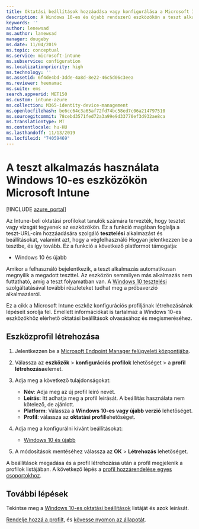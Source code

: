 ```yaml
---
title: Oktatási beállítások hozzáadása vagy konfigurálása a Microsoft Intuneban – Azure | Microsoft Docs
description: A Windows 10-es és újabb rendszerű eszközökön a teszt alkalmazása eszköz konfigurációs profiljában a Microsoft Intune. Hozzon létre egy konfigurációs profilt az oktatási beállítások segítségével, és írja be a teszt alkalmazás URL-címét, válassza ki a felhasználók bejelentkezésének módját, figyelje a képernyőt a teszt során, és engedélyezze vagy tiltsa le a szöveges javaslatokat a teszt során.
keywords: ''
author: lenewsad
ms.author: lanewsad
manager: dougeby
ms.date: 11/04/2019
ms.topic: conceptual
ms.service: microsoft-intune
ms.subservice: configuration
ms.localizationpriority: high
ms.technology: ''
ms.assetid: 6f4de4bd-3dde-4a8d-8e22-46c5d06c3eea
ms.reviewer: heenamac
ms.suite: ems
search.appverid: MET150
ms.custom: intune-azure
ms.collection: M365-identity-device-management
ms.openlocfilehash: be6cc64c3a65af72fd74bc58ed7c06a214797510
ms.sourcegitcommit: 78cebd3571fed72a3a99e9d33770ef3d932ae8ca
ms.translationtype: MT
ms.contentlocale: hu-HU
ms.lasthandoff: 11/13/2019
ms.locfileid: "74059469"
---
```

# <a name="use-the-take-a-test-app-on-windows-10-devices-in-microsoft-intune"></a>A teszt alkalmazás használata Windows 10-es eszközökön Microsoft Intune

[!INCLUDE [azure_portal](../includes/azure_portal.md)]

Az Intune-beli oktatási profilokat tanulók számára tervezték, hogy tesztet vagy vizsgát tegyenek az eszközökön. Ez a funkció magában foglalja a teszt-URL-cím hozzáadására szolgáló **tesztelési** alkalmazást és beállításokat, valamint azt, hogy a végfelhasználó Hogyan jelentkezzen be a tesztbe, és így tovább. Ez a funkció a következő platformot támogatja:

- Windows 10 és újabb

Amikor a felhasználó bejelentkezik, a teszt alkalmazás automatikusan megnyílik a megadott teszttel. Az eszközön semmilyen más alkalmazás nem futtatható, amíg a teszt folyamatban van. A [Windows 10 tesztelési](https://docs.microsoft.com/education/windows/take-tests-in-windows-10) szolgáltatásával további részleteket tudhat meg a próbaverzió alkalmazásról.

Ez a cikk a Microsoft Intune eszköz konfigurációs profiljának létrehozásának lépéseit sorolja fel. Emellett információkat is tartalmaz a Windows 10-es eszközökhöz elérhető oktatási beállítások olvasásához és megismeréséhez.

## <a name="create-a-device-profile"></a>Eszközprofil létrehozása

1. Jelentkezzen be a [Microsoft Endpoint Manager felügyeleti központjába](https://go.microsoft.com/fwlink/?linkid=2109431).
2. Válassza az **eszközök** > **konfigurációs profilok** lehetőséget > a **profil létrehozása**elemet.
3. Adja meg a következő tulajdonságokat:

    - **Név**: Adja meg az új profil leíró nevét.
    - **Leírás:** Itt adhatja meg a profil leírását. A beállítás használata nem kötelező, de ajánlott.
    - **Platform**: Válassza a **Windows 10-es vagy újabb verzió** lehetőséget.
    - **Profil**: válassza az **oktatási profil**lehetőséget.

4. Adja meg a konfigurálni kívánt beállításokat:

    - [Windows 10 és újabb](education-settings-windows.md)

5. A módosítások mentéséhez válassza az **OK** > **Létrehozás** lehetőséget.

A beállítások megadása és a profil létrehozása után a profil megjelenik a profilok listájában. A következő lépés a [profil hozzárendelése egyes csoportokhoz](device-profile-assign.md).

## <a name="next-steps"></a>További lépések

Tekintse meg a [Windows 10-es oktatási beállítások](education-settings-windows.md) listáját és azok leírását.

[Rendelje hozzá a profilt](device-profile-assign.md), és [kövesse nyomon az állapotát](device-profile-monitor.md).
